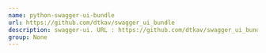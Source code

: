 ```yaml
---
name: python-swagger-ui-bundle
url: https://github.com/dtkav/swagger_ui_bundle
description: swagger-ui. URL : https://github.com/dtkav/swagger_ui_bundle Groups : None
group: None
---
```

